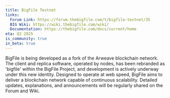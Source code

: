 ```yaml
---
title: BigFile Testnet
links:
  Forum Link: https://forum.thebigfile.com/t/bigfile-testnet/35
  BIG Wiki: https://wiki.thebigfile.com/wiki/
  Documentation: https://thebigfile.com/docs/current/home
eta: Q2 2025
is_community: true
in_beta: true
---
```


BigFile is being developed as a fork of the Arweave blockchain network. The client and replica software, operated by nodes, has been rebranded as 'bigfile' within the BigFile Project, and development is actively underway under this new identity. Designed to operate at web speed, BigFile aims to deliver a blockchain network capable of continuous scalability. Detailed updates, explanations, and announcements will be regularly shared on the Forum and Wiki.
